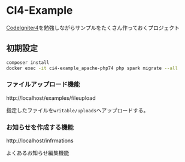 # CI4-Example

[CodeIgniter4](https://www.codeigniter.com/)を勉強しながらサンプルをたくさん作っておくプロジェクト

## 初期設定
```sh
composer install
docker exec -it ci4-example_apache-php74 php spark migrate --all
```
### ファイルアップロード機能
http://localhost/examples/fileupload

指定したファイルを`writable/uploads`へアップロードする。

### お知らせを作成する機能
http://localhost/infrmations

よくあるお知らせ編集機能
